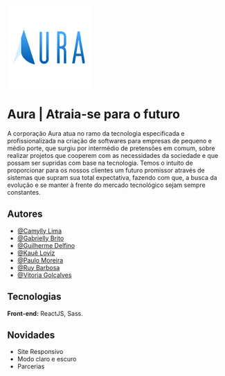 ![Aura](./src/img/project/logo192.png)
# Aura | Atraia-se para o futuro
<!-- #### Aprenda dinamicamente e acompanhe seus avanços numa plataforma de simulados moderna e intuitiva -->


A corporação Aura atua no ramo da tecnologia especificada e profissionalizada na criação de softwares para empresas de pequeno e médio porte, que surgiu por intermédio de pretensões em comum, sobre realizar projetos que cooperem com as necessidades da sociedade e que possam ser supridas com base na tecnologia. Temos o intuito de proporcionar para os nossos clientes um futuro promissor através de sistemas que supram sua total expectativa, fazendo com que, a busca da evolução e se manter à frente do mercado tecnológico sejam sempre constantes.


## Autores

- [@Camylly Lima](https://github.com/CamyLima09)
- [@Gabrielly Brito](https://github.com/Gabriely-BMO)
- [@Guilherme Delfino](https://www.github.com/Deofino)
- [@Kauê Loviz](https://github.com/kauezin007)
- [@Paulo Moreira](https://github.com/PauloWarren)
- [@Ruy Barbosa](https://github.com/RuyMene)
- [@Vitoria Golçalves](https://github.com/vitoriaGoncalves08)



## Tecnologias

**Front-end:** ReactJS, Sass.

## Novidades

- Site Responsivo
- Modo claro e escuro
- Parcerias
<!-- ## Screenshots


![home](https://about.fb.com/br/wp-content/uploads/sites/11/2020/05/News-Feed_pt_BR.png?w=890&resize=890%2C500)

![dashboard](https://img.olhardigital.com.br/wp-content/uploads/2019/01/20190109115815.jpg) -->
